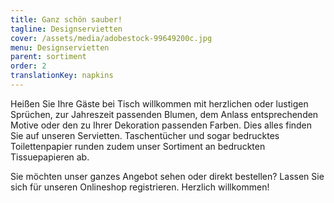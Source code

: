 ```yaml
---
title: Ganz schön sauber!
tagline: Designservietten
cover: /assets/media/adobestock-99649200c.jpg
menu: Designservietten
parent: sortiment
order: 2
translationKey: napkins
---
```

Heißen Sie Ihre Gäste bei Tisch willkommen mit herzlichen oder lustigen Sprüchen, zur Jahreszeit passenden Blumen, dem Anlass entsprechenden Motive oder den zu Ihrer Dekoration passenden Farben. Dies alles finden Sie auf unseren Servietten. Taschentücher und sogar bedrucktes Toilettenpapier runden zudem unser Sortiment an bedruckten Tissuepapieren ab.

Sie möchten unser ganzes Angebot sehen oder direkt bestellen? Lassen Sie sich für unseren Onlineshop registrieren. Herzlich willkommen!
